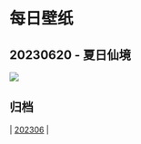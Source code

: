 # 每日壁纸

## 20230620 - 夏日仙境

![](https://www.bing.com/th?id=OHR.SummerSolstice2023_ZH-CN5038619036_UHD.jpg)

## 归档

| [202306](/202306/README.MD)
|